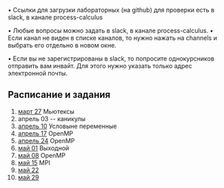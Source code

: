 
• Ссылки для загрузки лабораторных (на github) для проверки есть в slack, в канале  process-calculus

• Любые вопросы можно задать в slack, в канале process-calculus.
• Если канал не виден в списке каналов, то нужно нажать на channels и выбрать его отдельно в новом окне.

• Если вы не зарегистрированы в slack, то попросите однокурсников отправить  вам инвайт. Для этого нужно указать только адрес электронной почты.


## Расписание и задания
1. [март 27](https://github.com/ivtipm/ProcessCalculus/blob/master/tasks-2020/tasks-2020-mar-27.md) Мьютексы
1. апрель 03 -- каникулы
1. [апрель 10](https://github.com/ivtipm/ProcessCalculus/blob/master/tasks-2020/tasks-2020-apr-10.md) Условыне переменные
1. [апрель 17](https://github.com/ivtipm/ProcessCalculus/blob/master/tasks-2020/tasks-2020-apr-17.md) OpenMP
1. [апрель 24](https://github.com/ivtipm/ProcessCalculus/blob/master/tasks-2020/tasks-2020-apr-24.md) OpenMP
1. [май 01]() Выходной
1. [май 08](https://github.com/ivtipm/ProcessCalculus/blob/master/tasks-2020/tasks-2020-may-8.md) OpenMP
1. [май 15](https://github.com/ivtipm/ProcessCalculus/blob/master/tasks-2020/tasks-2020-may-15.md) MPI
1. [май 22]()
1. [май 29]()
